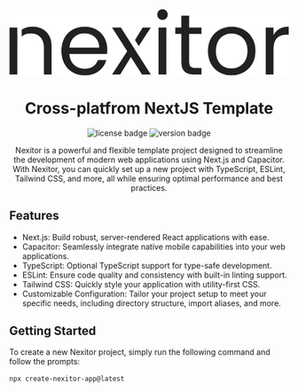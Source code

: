 <div align="center">
  <picture>
  <source media="(prefers-color-scheme: dark)" srcset="[https://github.com/Lejio/create-nexitor-app/blob/main/media/nexitor_white.png]">
  <img alt="nexitor" src="https://github.com/Lejio/create-nexitor-app/blob/main/media/nexitor_black.png">
</picture>
</div>

<h1 align="center">
    Cross-platfrom NextJS Template
</h1>

<div align="center">
    <img src="https://img.shields.io/npm/l/create-nexitor-app" alt="license badge" />
    <img src="https://img.shields.io/npm/v/create-nexitor-app" alt="version badge"/>
</div>

<p align="center">
    Nexitor is a powerful and flexible template project designed to streamline the development of modern web applications using Next.js and Capacitor. With Nexitor, you can quickly set up a new project with TypeScript, ESLint, Tailwind CSS, and more, all while ensuring optimal performance and best practices.
</p>

## Features
- Next.js: Build robust, server-rendered React applications with ease.
- Capacitor: Seamlessly integrate native mobile capabilities into your web applications.
- TypeScript: Optional TypeScript support for type-safe development.
- ESLint: Ensure code quality and consistency with built-in linting support.
- Tailwind CSS: Quickly style your application with utility-first CSS.
- Customizable Configuration: Tailor your project setup to meet your specific needs, including directory structure, import aliases, and more.

## Getting Started
To create a new Nexitor project, simply run the following command and follow the prompts:

```bash
npx create-nexitor-app@latest
```
